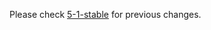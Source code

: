 Please check [5-1-stable](https://github.com/rails/rails/blob/5-1-stable/actionview/CHANGELOG.md) for previous changes.
